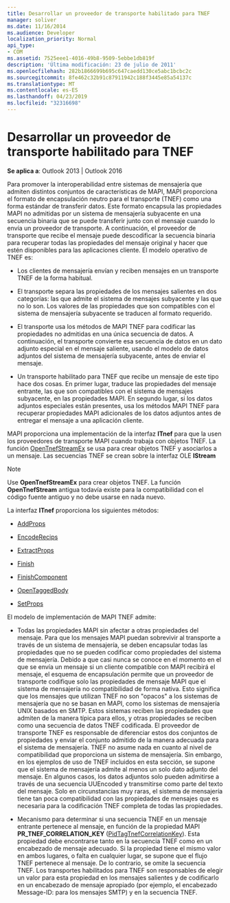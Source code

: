 ```yaml
---
title: Desarrollar un proveedor de transporte habilitado para TNEF
manager: soliver
ms.date: 11/16/2014
ms.audience: Developer
localization_priority: Normal
api_type:
- COM
ms.assetid: 7525eee1-4016-49b8-9509-5ebbe1db819f
description: 'Última modificación: 23 de julio de 2011'
ms.openlocfilehash: 282b1866699b695c647caedd130ce5abc1bcbc2c
ms.sourcegitcommit: 8fe462c32b91c87911942c188f3445e85a54137c
ms.translationtype: MT
ms.contentlocale: es-ES
ms.lasthandoff: 04/23/2019
ms.locfileid: "32316698"
---
```

# <a name="developing-a-tnef-enabled-transport-provider"></a>Desarrollar un proveedor de transporte habilitado para TNEF

  
  
**Se aplica a**: Outlook 2013 | Outlook 2016 
  
Para promover la interoperabilidad entre sistemas de mensajería que admiten distintos conjuntos de características de MAPI, MAPI proporciona el formato de encapsulación neutro para el transporte (TNEF) como una forma estándar de transferir datos. Este formato encapsula las propiedades MAPI no admitidas por un sistema de mensajería subyacente en una secuencia binaria que se puede transferir junto con el mensaje cuando lo envía un proveedor de transporte. A continuación, el proveedor de transporte que recibe el mensaje puede descodificar la secuencia binaria para recuperar todas las propiedades del mensaje original y hacer que estén disponibles para las aplicaciones cliente. El modelo operativo de TNEF es:
  
- Los clientes de mensajería envían y reciben mensajes en un transporte TNEF de la forma habitual.
    
- El transporte separa las propiedades de los mensajes salientes en dos categorías: las que admite el sistema de mensajes subyacente y las que no lo son. Los valores de las propiedades que son compatibles con el sistema de mensajería subyacente se traducen al formato requerido.
    
- El transporte usa los métodos de MAPI TNEF para codificar las propiedades no admitidas en una única secuencia de datos. A continuación, el transporte convierte esa secuencia de datos en un dato adjunto especial en el mensaje saliente, usando el modelo de datos adjuntos del sistema de mensajería subyacente, antes de enviar el mensaje.
    
- Un transporte habilitado para TNEF que recibe un mensaje de este tipo hace dos cosas. En primer lugar, traduce las propiedades del mensaje entrante, las que son compatibles con el sistema de mensajes subyacente, en las propiedades MAPI. En segundo lugar, si los datos adjuntos especiales están presentes, usa los métodos MAPI TNEF para recuperar propiedades MAPI adicionales de los datos adjuntos antes de entregar el mensaje a una aplicación cliente.
    
MAPI proporciona una implementación de la interfaz **ITnef** para que la usen los proveedores de transporte MAPI cuando trabaja con objetos TNEF. La función [OpenTnefStreamEx](opentnefstreamex.md) se usa para crear objetos TNEF y asociarlos a un mensaje. Las secuencias TNEF se crean sobre la interfaz OLE **IStream** 
  
> [!NOTE]
> Use **OpenTnefStreamEx** para crear objetos TNEF. La función **OpenTnefStream** antigua todavía existe para la compatibilidad con el código fuente antiguo y no debe usarse en nada nuevo. 
  
La interfaz **ITnef** proporciona los siguientes métodos: 
  
- [AddProps](itnef-addprops.md)
    
- [EncodeRecips](itnef-encoderecips.md)
    
- [ExtractProps](itnef-extractprops.md)
    
- [Finish](itnef-finish.md)
    
- [FinishComponent](itnef-finishcomponent.md)
    
- [OpenTaggedBody](itnef-opentaggedbody.md)
    
- [SetProps](itnef-setprops.md)
    
El modelo de implementación de MAPI TNEF admite:
  
- Todas las propiedades MAPI sin afectar a otras propiedades del mensaje. Para que los mensajes MAPI puedan sobrevivir al transporte a través de un sistema de mensajería, se deben encapsular todas las propiedades que no se pueden codificar como propiedades del sistema de mensajería. Debido a que casi nunca se conoce en el momento en el que se envía un mensaje si un cliente compatible con MAPI recibirá el mensaje, el esquema de encapsulación permite que un proveedor de transporte codifique solo las propiedades de mensaje MAPI que el sistema de mensajería no compatibilidad de forma nativa. Esto significa que los mensajes que utilizan TNEF no son "opacos" a los sistemas de mensajería que no se basan en MAPI, como los sistemas de mensajería UNIX basados en SMTP. Estos sistemas reciben las propiedades que admiten de la manera típica para ellos, y otras propiedades se reciben como una secuencia de datos TNEF codificada. El proveedor de transporte TNEF es responsable de diferenciar estos dos conjuntos de propiedades y enviar el conjunto admitido de la manera adecuada para el sistema de mensajería. TNEF no asume nada en cuanto al nivel de compatibilidad que proporciona un sistema de mensajería. Sin embargo, en los ejemplos de uso de TNEF incluidos en esta sección, se supone que el sistema de mensajería admite al menos un solo dato adjunto del mensaje. En algunos casos, los datos adjuntos solo pueden admitirse a través de una secuencia UUEncoded y transmitirse como parte del texto del mensaje. Solo en circunstancias muy raras, el sistema de mensajería tiene tan poca compatibilidad con las propiedades de mensajes que es necesaria para la codificación TNEF completa de todas las propiedades.
    
- Mecanismo para determinar si una secuencia TNEF en un mensaje entrante pertenece al mensaje, en función de la propiedad MAPI **PR_TNEF_CORRELATION_KEY** ([PidTagTnefCorrelationKey](pidtagtnefcorrelationkey-canonical-property.md)). Esta propiedad debe encontrarse tanto en la secuencia TNEF como en un encabezado de mensaje adecuado. Si la propiedad tiene el mismo valor en ambos lugares, o falta en cualquier lugar, se supone que el flujo TNEF pertenece al mensaje. De lo contrario, se omite la secuencia TNEF. Los transportes habilitados para TNEF son responsables de elegir un valor para esta propiedad en los mensajes salientes y de codificarlo en un encabezado de mensaje apropiado (por ejemplo, el encabezado Message-ID: para los mensajes SMTP) y en la secuencia TNEF.
    

